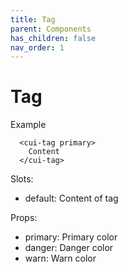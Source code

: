 ```yaml
---
title: Tag
parent: Components
has_children: false
nav_order: 1
---
```


# Tag

Example
```
  <cui-tag primary>
    Content
  </cui-tag>
```
Slots:
- default: Content of tag

Props:
- primary: Primary color
- danger: Danger color
- warn: Warn color
